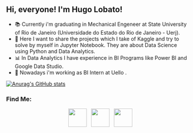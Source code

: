 ## Hi, everyone! I'm Hugo Lobato!

- 📚 Currently i'm graduating in Mechanical Engeneer at State University of Rio de Janeiro (Universidade do Estado do Rio de Janeiro - Uerj). 
- 👀 Here I want to share the projects which I take of Kaggle and try to solve by myself in Jupyter Notebook. They are about Data Science using Python and Data Analytics.
- 📊 In Data Analytics I have experience in BI Programs like Power BI and Google Data Studio. 
- 📌 Nowadays i'm working as BI Intern at Uello .


[![Anurag's GitHub stats](https://github-readme-stats.vercel.app/api?username=hugolm20)](https://github.com/anuraghazra/github-readme-stats)

 ### Find Me: 
<p align="center">
&nbsp; <a href="https://www.linkedin.com/in/hugolobato93/-/" target="_blank" rel="noopener noreferrer"><img src="https://img.icons8.com/plasticine/100/000000/linkedin.png" width="50" /></a>
&nbsp; <a href="https://www.instagram.com/hugolobato20/" target="_blank" rel="noopener noreferrer"><img src="https://img.icons8.com/plasticine/100/000000/instagram-new.png" width="50" /></a> 
&nbsp; <a href="mailto:hugolobato93@gmail.com" target="_blank" rel="noopener noreferrer"><img src="https://img.icons8.com/plasticine/100/000000/gmail.png"  width="50" /></a>
</p>





<!---
Hugolm20/Hugolm20 is a ✨ special ✨ repository because its `README.md` (this file) appears on your GitHub profile.
You can click the Preview link to take a look at your changes.
--->
